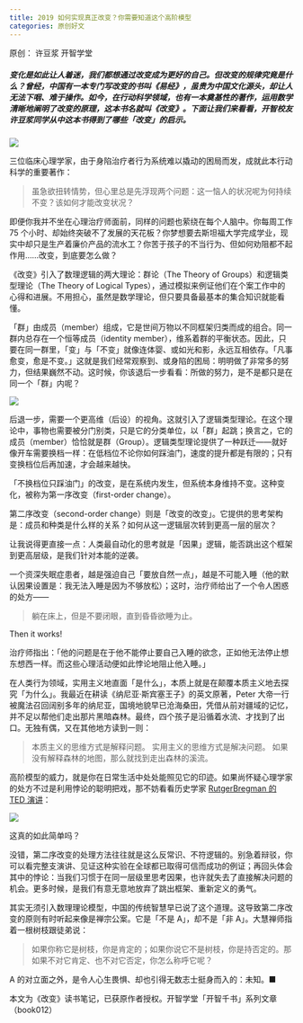 ```yaml
---
title: 2019 如何实现真正改变？你需要知道这个高阶模型
categories: 原创好文
---
```


原创： 许豆浆  开智学堂 

##### 变化是如此让人着迷，我们都想通过改变成为更好的自己。但改变的规律究竟是什么？曾经，中国有一本专门写改变的书叫《易经》，虽贵为中国文化源头，却让人无法下咽、难于操作。如今，在行动科学领域，也有一本奠基性的著作，运用数学清晰地阐明了改变的原理，这本书名就叫《改变》。下面让我们来看看，开智校友许豆浆同学从中这本书得到了哪些「改变」的启示。

![](https://ws2.sinaimg.cn/large/006tNc79gy1fzfarv2wptj310i0i7mz0.jpg)

三位临床心理学家，由于身陷治疗者行为系统难以撬动的困局而发，成就此本行动科学的重要著作：

> 虽急欲扭转情势，但心里总是先浮现两个问题：这一恼人的状况呢为何持续不变？该如何才能改变状况？

即便你我并不坐在心理治疗师面前，同样的问题也萦绕在每个人脑中。你每周工作 75 个小时、却始终突破不了发展的天花板？你梦想要去斯坦福大学完成学业，现实中却只是生产着廉价产品的流水工？你苦于孩子的不当行为、但如何劝阻都不起作用……改变，到底要怎么做？

《改变》引入了数理逻辑的两大理论：群论（The Theory of Groups）和逻辑类型理论（The Theory of Logical Types），通过模拟来例证他们在个案工作中的心得和进展。不用担心，虽然是数学理论，但只要具备最基本的集合知识就能看懂。

「群」由成员（member）组成，它是世间万物以不同框架归类而成的组合。同一群内总存在一个恒等成员（identity member），维系着群的平衡状态。因此，只要在同一群里，「变」与「不变」就像连体婴、或如光和影，永远互相依存。「凡事愈变，愈是不变。」这就是我们经常观察到、或身陷的困局：明明做了非常多的努力，但结果巍然不动。这时候，你该退后一步看看：所做的努力，是不是都只是在同一个「群」内呢？

![](https://ws2.sinaimg.cn/large/006tNc79gy1fzfaszxk06j30hs0a0dg9.jpg)

后退一步，需要一个更高维（后设）的视角。这就引入了逻辑类型理论。在这个理论中，事物也需要被分门别类，只是它的分类单位，以「群」起跳；换言之，它的成员（member）恰恰就是群（Group）。逻辑类型理论提供了一种跃迁——就好像开车需要换档一样：在低档位不论你如何踩油门，速度的提升都是有限的；只有变换档位后再加速，才会越来越快。

「不换档位只踩油门」的改变，是在系统内发生，但系统本身维持不变。这种变化，被称为第一序改变（first-order change）。

第二序改变（second-order change）则是「改变的改变」。它提供的思考架构是：成员和种类是什么样的关系？如何从这一逻辑层次转到更高一层的层次？

让我说得更直接一点：人类最自动化的思考就是「因果」逻辑，能否跳出这个框架到更高层级，是我们针对本能的逆袭。

一个资深失眠症患者，越是强迫自己「要放自然一点」，越是不可能入睡（他的默认因果设置是：我无法入睡是因为不够放松）；这时，治疗师给出了一个令人困惑的处方——

> 躺在床上，但是不要闭眼，直到昏昏欲睡为止。

Then it works!

治疗师指出：「他的问题是在于他不能停止要自己入睡的欲念，正如他无法停止想东想西一样。而这些心理活动便如此悖论地阻止他入睡。」

在人类行为领域，实用主义地直面「是什么」，本质上就是在颠覆本质主义地去探究「为什么」。我最近在耕读《纳尼亚·斯宾塞王子》的英文原著，Peter 大帝一行被魔法召回阔别多年的纳尼亚，国境地貌早已沧海桑田，凭借从前对疆域的记忆，并不足以帮他们走出那片黑暗森林。最终，四个孩子是沿循着水流、才找到了出口。无独有偶，又在其他地方读到一则：

> 本质主义的思维方式是解释问题。
实用主义的思维方式是解决问题。
如果没有解释森林的地图，那么就找到走出森林的溪流。

高阶模型的威力，就是你在日常生活中处处能照见它的印迹。如果尚怀疑心理学家的处方不过是利用悖论的聪明把戏，那不妨看看历史学家 [RutgerBregman 的 TED 演讲](https://v.qq.com/txp/iframe/player.html?origin=https%3A%2F%2Fmp.weixin.qq.com&vid=n051650jnzb&autoplay=false&full=true&show1080p=false&isDebugIframe=false)：

![](https://ws4.sinaimg.cn/large/006tNc79gy1fzfawntc59j30hs0nn75w.jpg)

这真的如此简单吗？

没错，第二序改变的处理方法往往就是这么反常识、不符逻辑的。别急着辩驳，你可以看完整支演讲、见证这种实验在全球都已取得可信而成功的例证；再回头体会其中的悖论：当我们习惯于在同一层级里思考因果，也许就失去了直接解决问题的机会。更多时候，是我们有意无意地放弃了跳出框架、重新定义的勇气。

其实无须引入数理理论模型，中国的传统智慧早已说了这个道理。这导致第二序改变的原则有时听起来像是禅宗公案。它是「不是 A」，却不是「非 A」。大慧禅师指着一根树枝跟徒弟说：

> 如果你称它是树枝，你是肯定的；如果你说它不是树枝，你是持否定的。那如果不对它肯定、也不对它否定，你怎么称呼它呢？

A 的对立面之外，是令人心生畏惧、却也引得无数志士挺身而入的：未知。■

本文为《改变》读书笔记，已获原作者授权。开智学堂「开智千书」系列文章（book012）
